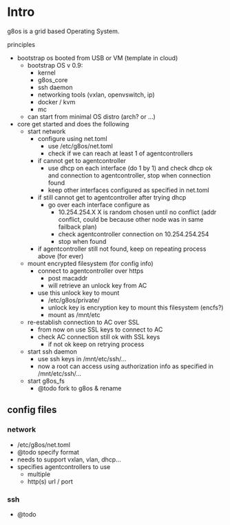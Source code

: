 # Intro

g8os is a grid based Operating System.

principles
- bootstrap os booted from USB or VM (template in cloud)
    - bootstrap OS v 0.9:
        - kernel
        - g8os_core
        - ssh daemon
        - networking tools (vxlan, openvswitch, ip)
        - docker / kvm 
        - mc
    - can start from minimal OS distro (arch? or ...)
- core get started and does the following
    - start network
        - configure using net.toml 
            - use  /etc/g8os/net.toml
            - check if we can reach at least 1 of agentcontrollers
        - if cannot get to agentcontroller
            - use dhcp on each interface (do 1 by 1) and check dhcp ok and connection to agentcontroller, stop when connection found
            - keep other interfaces configured as specified in net.toml
        - if still cannot get to agentcontroller after trying dhcp
            -  go over each interface configure as
                - 10.254.254.X  X is random chosen until no conflict (addr conflict, could be because other node was in same failback plan)
                - check agentcontroller connection on 10.254.254.254
                - stop when found
        - if agentcontroller still not found, keep on repeating process above (for ever)
    - mount encrypted filesystem (for config info)
        - connect to agentcontroller over https 
            - post macaddr
            - will retrieve an unlock key from AC
        - use this unlock key to mount
            - /etc/g8os/private/
            - unlock key is encryption key to mount this filesystem (encfs?)
            - mount as /mnt/etc
    - re-establish connection to AC over SSL
        - from now on use SSL keys to connect to AC
        - check AC connection still ok with SSL keys
            - if not ok keep on retrying process 
    - start ssh daemon
        - use ssh keys in /mnt/etc/ssh/...
        - now a root can access using authorization info as specified in /mnt/etc/ssh/...
    - start g8os_fs
        - @todo fork to g8os & rename   

## config files

### network

- /etc/g8os/net.toml
- @todo specify format
- needs to support vxlan, vlan, dhcp...
- specifies agentcontrollers to use
    - multiple
    - http(s) url / port
 

### ssh

- @todo
